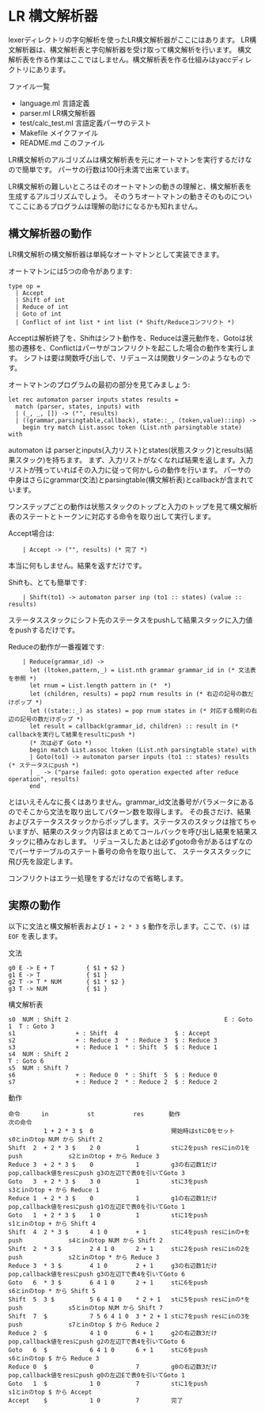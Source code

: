 # LR 構文解析器

lexerディレクトリの字句解析を使ったLR構文解析器がここにはあります。
LR構文解析器は、構文解析表と字句解析器を受け取って構文解析を行います。
構文解析表を作る作業はここではしません。構文解析表を作る仕組みはyaccディレクトリにあります。

ファイル一覧

- language.ml 言語定義
- parser.ml LR構文解析器
- test/calc_test.ml 言語定義パーサのテスト
- Makefile メイクファイル
- README.md このファイル

LR構文解析のアルゴリズムは構文解析表を元にオートマトンを実行するだけなので簡単です。
パーサの行数は100行未満で出来ています。

LR構文解析の難しいところはそのオートマトンの動きの理解と、構文解析表を生成するアルゴリズムでしょう。
そのうちオートマトンの動きそのものについてここにあるプログラムは理解の助けになるかも知れません。

## 構文解析器の動作

LR構文解析の構文解析器は単純なオートマトンとして実装できます。

オートマトンには5つの命令があります:

```
type op =
  | Accept
  | Shift of int
  | Reduce of int
  | Goto of int
  | Conflict of int list * int list (* Shift/Reduceコンフリクト *)
```

Acceptは解析終了を、Shiftはシフト動作を、Reduceは還元動作を、Gotoは状態の遷移を、Conflictはパーサがコンフリクトを起こした場合の動作を実行します。
シフトは要は関数呼び出しで、リデュースは関数リターンのようなものです。

オートマトンのプログラムの最初の部分を見てみましょう:

```
let rec automaton parser inputs states results = 
  match (parser, states, inputs) with
  | (_, _, []) -> ("", results)
  | ((grammar,parsingtable,callback), state::_, (token,value)::inp) ->
    begin try match List.assoc token (List.nth parsingtable state) with
```

automaton は parserとinputs(入力リスト)とstates(状態スタック)とresults(結果スタック)を持ちます。
まず、入力リストがなくなれば結果を返します。入力リストが残っていればその入力に従って何かしらの動作を行います。
パーサの中身はさらにgrammar(文法)とparsingtable(構文解析表)とcallbackが含まれています。

ワンステップごとの動作は状態スタックのトップと入力のトップを見て構文解析表のステートとトークンに対応する命令を取り出して実行します。

Accept場合は:

```
    | Accept -> ("", results) (* 完了 *)
```

本当に何もしません。結果を返すだけです。

Shiftも、とても簡単です:

```
    | Shift(to1) -> automaton parser inp (to1 :: states) (value :: results)
```

ステータススタックにシフト先のステータスをpushして結果スタックに入力値をpushするだけです。

Reduceの動作が一番複雑です:

```
    | Reduce(grammar_id) ->
      let (ltoken,pattern,_) = List.nth grammar grammar_id in (* 文法表を参照 *)
      let rnum = List.length pattern in (*  *)
      let (children, results) = pop2 rnum results in (* 右辺の記号の数だけポップ *)
      let ((state::_) as states) = pop rnum states in (* 対応する規則の右辺の記号の数だけポップ *)
      let result = callback(grammar_id, children) :: result in (* callbackを実行して結果をresultにpush *)
      (* 次は必ず Goto *)
      begin match List.assoc ltoken (List.nth parsingtable state) with
      | Goto(to1) -> automaton parser inputs (to1 :: states) results (* ステータスにpush *)
      | _ -> ("parse failed: goto operation expected after reduce operation", results)
      end
```

とはいえそんなに長くはありません。grammar_id文法番号がパラメータにあるのでそこから文法を取り出してパターン数を取得します。
その長さだけ、結果およびステータススタックからポップします。ステータスのスタックは捨てちゃいますが、結果のスタック内容はまとめてコールバックを呼び出し結果を結果スタックに積みなおします。
リデュースしたあとは必ずgoto命令があるはずなのでパーサテーブルのステート番号の命令を取り出して、
ステータススタックに飛び先を設定します。

コンフリクトはエラー処理をするだけなので省略します。

## 実際の動作

以下に文法と構文解析表および `1 + 2 * 3 $` 動作を示します。ここで、`($)` は`EOF` を表します。

文法

    g0 E -> E + T         { $1 + $2 }
    g1 E -> T             { $1 }
    g2 T -> T * NUM       { $1 * $2 }
    g3 T -> NUM           { $1 }

構文解析表

    s0  NUM : Shift 2                                            E : Goto 1  T : Goto 3
    s1                 + : Shift  4                $ : Accept                          
    s2                 + : Reduce 3  * : Reduce 3  $ : Reduce 3                        
    s3                 + : Reduce 1  * : Shift  5  $ : Reduce 1                        
    s4  NUM : Shift 2                                                        T : Goto 6
    s5  NUM : Shift 7                                                                  
    s6                 + : Reduce 0  * : Shift  5  $ : Reduce 0                        
    s7                 + : Reduce 2  * : Reduce 2  $ : Reduce 2                        

動作

    命令      in           st           res       動作                                     次の命令
              1 + 2 * 3 $  0                      開始時はstに0をセット                    s0とinのtop NUM から Shift 2
    Shift  2  + 2 * 3 $    2 0          1         stに2をpush resにinの1をpush             s2とinのtop + から Reduce 3
    Reduce 3  + 2 * 3 $    0            1         g3の右辺数1だけpop,callback値をresにpush g3の左辺Tで表0を引いてGoto 3
    Goto   3  + 2 * 3 $    3 0          1         stに3をpush                              s3とinのtop + から Reduce 1
    Reduce 1  + 2 * 3 $    0            1         g1の右辺数1だけpop,callback値をresにpush g1の左辺Eで表0を引いてGoto 1
    Goto   1  + 2 * 3 $    1 0          1         stに1をpush                              s1とinのtop + から Shift 4
    Shift  4  2 * 3 $      4 1 0        + 1       stに4をpush resにinの+をpush             s4とinのtop NUM から Shift 2
    Shift  2  * 3 $        2 4 1 0      2 + 1     stに2をpush resにinの2をpush             s2とinのtop * から Reduce 3
    Reduce 3  * 3 $        4 1 0        2 + 1     g3の右辺数1だけpop,callback値をresにpush g3の左辺Tで表4を引いてGoto 6
    Goto   6  * 3 $        6 4 1 0      2 + 1     stに6をpush                              s6とinのtop * から Shift 5
    Shift  5  3 $          5 6 4 1 0    * 2 + 1   stに5をpush resにinの*をpush             s5とinのtop NUM から Shift 7
    Shift  7  $            7 5 6 4 1 0  3 * 2 + 1 stに7をpush resにinの3をpush             s7とinのtop $ から Reduce 2
    Reduce 2  $            4 1 0        6 + 1     g2の右辺数3だけpop,callback値をresにpush g2の左辺Tで表4を引いてGoto 6
    Goto   6  $            6 4 1 0      6 + 1     stに6をpush                              s6とinのtop $ から Reduce 3
    Reduce 0  $            0            7         g0の右辺数3だけpop,callback値をresにpush g0の左辺Eで表0を引いてGoto 1
    Goto   1  $            1 0          7         stに1をpush                              s1とinのtop $ から Accept
    Accept    $            1 0          7         完了                                       
